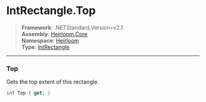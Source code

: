 # IntRectangle.Top

> **Framework**: .NETStandard,Version=v2.1  
> **Assembly**: [Heirloom.Core][0]  
> **Namespace**: [Heirloom][0]  
> **Type**: [IntRectangle][1]  

--------------------------------------------------------------------------------

### Top

Gets the top extent of this rectangle.

```cs
int Top { get; }
```

[0]: ..\Heirloom.Core.md
[1]: Heirloom.IntRectangle.md
